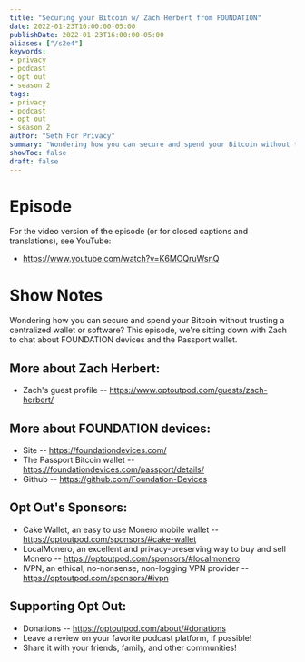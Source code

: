 ```yaml
---
title: "Securing your Bitcoin w/ Zach Herbert from FOUNDATION"
date: 2022-01-23T16:00:00-05:00
publishDate: 2022-01-23T16:00:00-05:00
aliases: ["/s2e4"]
keywords:
- privacy
- podcast
- opt out
- season 2
tags:
- privacy
- podcast
- opt out
- season 2
author: "Seth For Privacy"
summary: "Wondering how you can secure and spend your Bitcoin without trusting a centralized wallet or software? This episode, we're sitting down with Zach to chat about FOUNDATION devices and the Passport wallet."
showToc: false
draft: false
---
```


# Episode

<div id="buzzsprout-player-9910604"></div><script src="https://www.buzzsprout.com/1790481/9910604-securing-your-bitcoin-w-zach-herbert-from-foundation.js?container_id=buzzsprout-player-9910604&player=small" type="text/javascript" charset="utf-8"></script>

For the video version of the episode (or for closed captions and translations), see YouTube: 

- <https://www.youtube.com/watch?v=K6MOQruWsnQ>

# Show Notes

Wondering how you can secure and spend your Bitcoin without trusting a centralized wallet or software? This episode, we're sitting down with Zach to chat about FOUNDATION devices and the Passport wallet.

## More about Zach Herbert:

- Zach's guest profile -- https://www.optoutpod.com/guests/zach-herbert/

## More about FOUNDATION devices:

- Site -- https://foundationdevices.com/
- The Passport Bitcoin wallet -- https://foundationdevices.com/passport/details/
- Github -- https://github.com/Foundation-Devices

## Opt Out's Sponsors:

- Cake Wallet, an easy to use Monero mobile wallet -- https://optoutpod.com/sponsors/#cake-wallet
- LocalMonero, an excellent and privacy-preserving way to buy and sell Monero -- https://optoutpod.com/sponsors/#localmonero
- IVPN, an ethical, no-nonsense, non-logging VPN provider -- https://optoutpod.com/sponsors/#ivpn

## Supporting Opt Out:

- Donations -- https://optoutpod.com/about/#donations
- Leave a review on your favorite podcast platform, if possible!
- Share it with your friends, family, and other communities!
